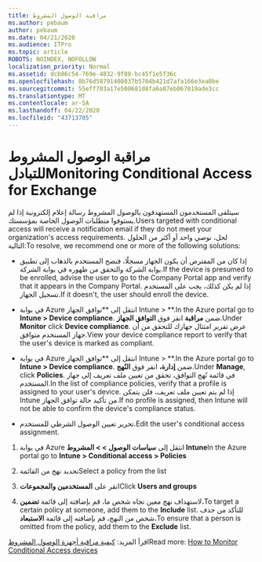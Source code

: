 ```yaml
---
title: مراقبة الوصول المشروط
ms.author: pebaum
author: pebaum
ms.date: 04/21/2020
ms.audience: ITPro
ms.topic: article
ROBOTS: NOINDEX, NOFOLLOW
localization_priority: Normal
ms.assetid: dcb86c54-769e-4832-9f88-bc45f1e5f36c
ms.openlocfilehash: 8b76d58791408037b5704b421d7afa166e3ea0be
ms.sourcegitcommit: 55eff703a17e500681d8fa6a87eb067019ade3cc
ms.translationtype: MT
ms.contentlocale: ar-SA
ms.lasthandoff: 04/22/2020
ms.locfileid: "43713705"
---
```

# <a name="monitoring-conditional-access-for-exchange"></a><span data-ttu-id="87568-102">مراقبة الوصول المشروط للتبادل</span><span class="sxs-lookup"><span data-stu-id="87568-102">Monitoring Conditional Access for Exchange</span></span>

<span data-ttu-id="87568-103">سيتلقى المستخدمون المستهدفون بالوصول المشروط رسالة إعلام إلكترونية إذا لم يستوفوا متطلبات الوصول الخاصة بمؤسستك.</span><span class="sxs-lookup"><span data-stu-id="87568-103">Users targeted with conditional access will receive a notification email if they do not meet your organization's access requirements.</span></span> <span data-ttu-id="87568-104">لحل، نوصي واحد أو أكثر من الحلول التالية:</span><span class="sxs-lookup"><span data-stu-id="87568-104">To resolve, we recommend one or more of the following solutions:</span></span>
  
- <span data-ttu-id="87568-105">إذا كان من المفترض أن يكون الجهاز مسجلًا، فنصح المستخدم بالذهاب إلى تطبيق بوابة الشركة والتحقق من ظهوره في بوابة الشركة.</span><span class="sxs-lookup"><span data-stu-id="87568-105">If the device is presumed to be enrolled, advise the user to go to the Company Portal app and verify that it appears in the Company Portal.</span></span> <span data-ttu-id="87568-106">إذا لم يكن كذلك، يجب على المستخدم تسجيل الجهاز.</span><span class="sxs-lookup"><span data-stu-id="87568-106">If it doesn't, the user should enroll the device.</span></span>
    
- <span data-ttu-id="87568-107">في بوابة Azure انتقل إلى \*\*توافق الجهاز Intune \> \*\*.</span><span class="sxs-lookup"><span data-stu-id="87568-107">In the Azure portal go to **Intune \> Device compliance**.</span></span> <span data-ttu-id="87568-108">ضمن **مراقبة** انقر فوق **التوافق الجهاز**.</span><span class="sxs-lookup"><span data-stu-id="87568-108">Under **Monitor** click **Device compliance**.</span></span> <span data-ttu-id="87568-109">عرض تقرير امتثال جهازك للتحقق من أن جهاز المستخدم متوافق.</span><span class="sxs-lookup"><span data-stu-id="87568-109">View your device compliance report to verify that the user's device is marked as compliant.</span></span> 
    
- <span data-ttu-id="87568-110">في بوابة Azure انتقل إلى \*\*توافق الجهاز Intune \> \*\*.</span><span class="sxs-lookup"><span data-stu-id="87568-110">In the Azure portal go to **Intune \> Device compliance**.</span></span> <span data-ttu-id="87568-111">ضمن **إدارة،** انقر فوق **النُهج**.</span><span class="sxs-lookup"><span data-stu-id="87568-111">Under **Manage**, click **Policies**.</span></span> <span data-ttu-id="87568-112">في قائمة نُهج التوافق، تحقق من تعيين ملف تعريف إلى جهاز المستخدم.</span><span class="sxs-lookup"><span data-stu-id="87568-112">In the list of compliance policies, verify that a profile is assigned to your user's device.</span></span> <span data-ttu-id="87568-113">إذا لم يتم تعيين ملف تعريف، فلن يتمكن Intune من تأكيد حالة توافق الجهاز.</span><span class="sxs-lookup"><span data-stu-id="87568-113">If no profile is assigned, then Intune will not be able to confirm the device's compliance status.</span></span> 
    
- <span data-ttu-id="87568-114">تحرير تعيين الوصول الشرطي للمستخدم.</span><span class="sxs-lookup"><span data-stu-id="87568-114">Edit the user's conditional access assignment.</span></span>
    
1. <span data-ttu-id="87568-115">في بوابة Azure انتقل إلى **سياسات الوصول \> \> المشروط Intune**</span><span class="sxs-lookup"><span data-stu-id="87568-115">In the Azure portal go to **Intune \> Conditional access \> Policies**</span></span>
    
2. <span data-ttu-id="87568-116">تحديد نهج من القائمة</span><span class="sxs-lookup"><span data-stu-id="87568-116">Select a policy from the list</span></span>
    
3. <span data-ttu-id="87568-117">انقر على **المستخدمين والمجموعات**</span><span class="sxs-lookup"><span data-stu-id="87568-117">Click **Users and groups**</span></span>
    
4. <span data-ttu-id="87568-118">لاستهداف نهج معين تجاه شخص ما، قم بإضافته إلى قائمة **تضمين.**</span><span class="sxs-lookup"><span data-stu-id="87568-118">To target a certain policy at someone, add them to the **Include** list.</span></span> <span data-ttu-id="87568-119">للتأكد من حذف شخص من النهج، قم بإضافته إلى قائمة **الاستبعاد.**</span><span class="sxs-lookup"><span data-stu-id="87568-119">To ensure that a person is omitted from the policy, add them to the **Exclude** list.</span></span> 
    
<span data-ttu-id="87568-120">اقرأ المزيد: [كيفية مراقبة أجهزة الوصول المشروط](https://docs.microsoft.com/intune/conditional-access-exchange-monitor)</span><span class="sxs-lookup"><span data-stu-id="87568-120">Read more: [How to Monitor Conditional Access devices](https://docs.microsoft.com/intune/conditional-access-exchange-monitor)</span></span>
  

